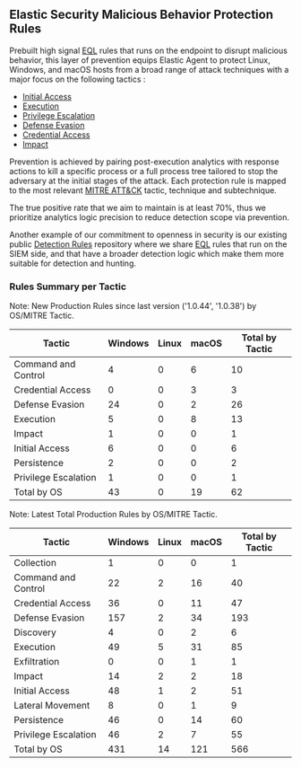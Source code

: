 ## Elastic Security Malicious Behavior Protection Rules

Prebuilt high signal [EQL](https://www.elastic.co/guide/en/elasticsearch/reference/current/eql.html) rules that runs on the endpoint to disrupt malicious behavior, this layer of prevention equips Elastic Agent to protect Linux, Windows, and macOS hosts from a broad range of attack techniques with a major focus on the following tactics :

- [Initial Access](https://attack.mitre.org/tactics/TA0001/)
- [Execution](https://attack.mitre.org/tactics/TA0002/)
- [Privilege Escalation](https://attack.mitre.org/tactics/TA0004/)
- [Defense Evasion](https://attack.mitre.org/tactics/TA0005/)
- [Credential Access](https://attack.mitre.org/tactics/TA0006/)
- [Impact](https://attack.mitre.org/tactics/TA0040/)

Prevention is achieved by pairing post-execution analytics with response actions to kill a specific process or a full process tree tailored to stop the adversary at the initial stages of the attack. Each protection rule is mapped to the most relevant [MITRE ATT&CK](https://attack.mitre.org/) tactic,  technique and subtechnique.

The true positive rate that we aim to maintain is at least 70%, thus we prioritize analytics logic precision to reduce detection scope via prevention.

Another example of our commitment to openness in security is our existing public [Detection Rules](https://github.com/elastic/detection-rules) repository where we share [EQL](https://www.elastic.co/guide/en/elasticsearch/reference/current/eql.html) rules that run on the SIEM side, and that have a broader detection logic which make them more suitable for detection and hunting.

### Rules Summary per Tactic

Note: New Production Rules since last version ('1.0.44', '1.0.38') by OS/MITRE Tactic.

| Tactic               |   Windows |   Linux |   macOS |   Total by Tactic |
|----------------------|-----------|---------|---------|-------------------|
| Command and Control  |         4 |       0 |       6 |                10 |
| Credential Access    |         0 |       0 |       3 |                 3 |
| Defense Evasion      |        24 |       0 |       2 |                26 |
| Execution            |         5 |       0 |       8 |                13 |
| Impact               |         1 |       0 |       0 |                 1 |
| Initial Access       |         6 |       0 |       0 |                 6 |
| Persistence          |         2 |       0 |       0 |                 2 |
| Privilege Escalation |         1 |       0 |       0 |                 1 |
| Total by OS          |        43 |       0 |      19 |                62 |

Note: Latest Total Production Rules by OS/MITRE Tactic.

| Tactic               |   Windows |   Linux |   macOS |   Total by Tactic |
|----------------------|-----------|---------|---------|-------------------|
| Collection           |         1 |       0 |       0 |                 1 |
| Command and Control  |        22 |       2 |      16 |                40 |
| Credential Access    |        36 |       0 |      11 |                47 |
| Defense Evasion      |       157 |       2 |      34 |               193 |
| Discovery            |         4 |       0 |       2 |                 6 |
| Execution            |        49 |       5 |      31 |                85 |
| Exfiltration         |         0 |       0 |       1 |                 1 |
| Impact               |        14 |       2 |       2 |                18 |
| Initial Access       |        48 |       1 |       2 |                51 |
| Lateral Movement     |         8 |       0 |       1 |                 9 |
| Persistence          |        46 |       0 |      14 |                60 |
| Privilege Escalation |        46 |       2 |       7 |                55 |
| Total by OS          |       431 |      14 |     121 |               566 |
